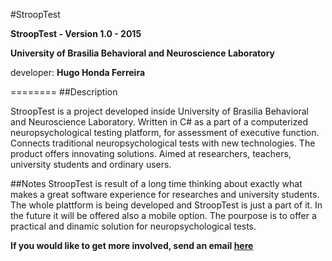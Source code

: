 #StroopTest

**StroopTest - Version 1.0 - 2015**

**University of Brasilia Behavioral and Neuroscience Laboratory**

developer: **Hugo Honda Ferreira**

========
##Description

StroopTest is a project developed inside University of Brasilia
Behavioral and Neuroscience Laboratory. Written in C# as a part of a
computerized neuropsychological testing platform, 
for assessment of executive function. Connects traditional
neuropsychological tests with new technologies. The product offers
innovating solutions. Aimed at researchers, teachers, university
students and ordinary users.

##Notes
StroopTest is result of a long time thinking about exactly what makes a great software experience for researches and university students. The whole plattform is being developed and StroopTest is just a part of it. In the future it will be offered also a mobile option. The pourpose is to offer a practical and dinamic solution for neuropsychological tests.

**If you would like to get more involved, send an email [here](mailto:hugohondaf@gmail.com?Subject=StroopTest%20Git)**
